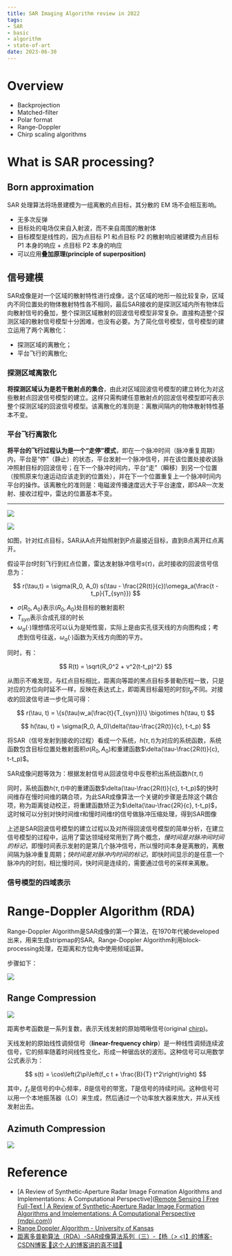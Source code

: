 ```yaml
---
title: SAR Imaging Algorithm review in 2022
tags:
- SAR
- basic
- algorithm
- state-of-art
date: 2023-06-30
---
```



# Overview

* Backprojection
* Matched-filter
* Polar format
* Range-Doppler
* Chirp scaling algorithms


# What is SAR processing?


## Born approximation

SAR 处理算法将场景建模为一组离散的点目标，其分散的 EM 场不会相互影响。

* 无多次反弹
* 目标处的电场仅来自入射波，而不来自周围的散射体
* 目标模型是线性的，因为点目标 P1 和点目标 P2 的散射响应被建模为点目标 P1 本身的响应 + 点目标 P2 本身的响应
* 可以应用**叠加原理(principle of superposition)**

<!--SAR 处理是对图像中每个像素应用匹配滤波器，其中匹配滤波器系数是来自单个孤立点目标的响应

* SAR processing is a correlation filter between a single isolated point target response and the raw data
* SAR processing is an inner product between our model of a single isolated point target and the raw data
-->

## 信号建模


SAR成像是对一个区域的散射特性进行成像，这个区域的地形一般比较复杂，区域内不同位置处的物体散射特性各不相同，最后SAR接收的是探测区域内所有物体后向散射信号的叠加，整个探测区域散射的回波信号模型非常复杂。直接构造整个探测区域的散射信号模型十分困难，也没有必要。为了简化信号模型，信号模型的建立运用了两个离散化：

* 探测区域的离散化；
* 平台飞行的离散化;

### 探测区域离散化

**将探测区域认为是若干散射点的集合**，由此对区域回波信号模型的建立转化为对这些散射点回波信号模型的建立。这样只需构建任意散射点的回波信号模型即可表示整个探测区域的回波信号模型。该离散化的准则是：离散间隔内的物体散射特性基本不变。

### 平台飞行离散化

**将平台的飞行过程认为是一个“走停”模式**，即在一个脉冲时间（脉冲重复周期）内，平台是“停”（静止）的状态，平台发射一个脉冲信号，并在该位置处接收该脉冲照射目标的回波信号；在下一个脉冲时间内，平台“走”（瞬移）到另一个位置（按照原来匀速运动应该走到的位置处），并在下一个位置重复上一个脉冲时间内平台的操作。该离散化的准则是：电磁波传播速度远大于平台速度，即SAR一次发射、接收过程中，雷达的位置基本不变。

--- 

![](synthetic_aperture_radar_imaging/attachments/Pasted%20image%2020230419111635.png)

![](synthetic_aperture_radar_imaging/attachments/Pasted%20image%2020230418165114.png)

如图，针对红点目标，SAR从A点开始照射到P点最接近目标，直到B点离开红点离开。

假设平台$t$时刻飞行到红点位置，雷达发射脉冲信号$s(\tau)$，此时接收的回波信号信息为：


$$
r(\tau,t) = \sigma(R_0, A_0) s(\tau - \frac{2R(t)}{c})\omega_a(\frac{t - t_p}{T_{syn}})
$$


* $\sigma(R_0, A_0)$表示$(R_0, A_0)$处目标的散射面积
* $T_{syn}$表示合成孔径的时长
* $\omega_a(\cdot)$理想情况可以认为是矩性窗，实际上是由实孔径天线的方向图构成；考虑到信号往返，$\omega_a(\cdot)$函数为天线方向图的平方。

同时，有：

$$
R(t) = \sqrt{R_0^2 + v^2(t-t_p)^2}
$$

从图示不难发现，与红点目标相比，距离向等距的黑点目标多普勒历程一致，只是对应的方位向时延不一样，反映在表达式上，即距离目标最短的时刻$t_p$不同。对接收的回波信号进一步化简可得：

$$
r(\tau, t) = \{s(\tau)w_a(\frac{t}{T_{syn}})\} \bigotimes h(\tau, t)
$$

$$
h(\tau, t) = \sigma(R_0, A_0)\delta(\tau-\frac{2R(t)}{c}, t-t_p)
$$

将SAR（信号发射到接收的过程）看成一个系统，$h(\tau, t)$为对应的系统函数，系统函数包含目标位置处散射面积$\sigma(R_0, A_0)$和重建函数$\delta(\tau-\frac{2R(t)}{c}, t-t_p)$。

SAR成像问题等效为：根据发射信号从回波信号中反卷积出系统函数$h(\tau, t)$

同时，系统函数$h(\tau, t)$中的重建函数$\delta(\tau-\frac{2R(t)}{c}, t-t_p)$的快时间维存在慢时间维的耦合项，为此SAR成像算法一个关键的步骤是去除这个耦合项，称为距离徙动校正，将重建函数矫正为$\delta(\tau-\frac{2R}{c}, t-t_p)$，这时候可以分别对快时间维$\tau$和慢时间维$t$的信号做脉冲压缩处理，得到SAR图像

上述是SAR回波信号模型的建立过程以及对所得回波信号模型的简单分析，在建立信号模型的过程中，运用了雷达领域经常用到了两个概念，*慢时间是对脉冲间时间的标记*，即慢时间表示发射的是第几个脉冲信号，所以慢时间本身是离散的，离散间隔为脉冲重复周期；*快时间是对脉冲内时间的标记*，即快时间显示的是任意一个脉冲内的时刻，相比慢时间，快时间是连续的，需要通过信号的采样来离散。


### 信号模型的四域表示



# Range-Doppler Algorithm (RDA)

Range-Doppler Algorithm是SAR成像的第一个算法，在1970年代被developed出来，用来生成stripmap的SAR。Range-Doppler Algorithm利用block-processing处理，在距离和方位角中使用频域运算。

步骤如下：

![](synthetic_aperture_radar_imaging/attachments/Pasted%20image%2020230417110036.png)

## Range Compression

![](synthetic_aperture_radar_imaging/attachments/Pasted%20image%2020230418102226.png)

距离参考函数是一系列复数，表示天线发射的原始啁啾信号(original [chirp](synthetic_aperture_radar_imaging/Chirp.md))。

天线发射的原始线性调频信号（**linear-frequency chirp**）是一种线性调频连续波信号，它的频率随着时间线性变化，形成一种锯齿状的波形。这种信号可以用数学公式表示为：

$$ s(t) = \cos\left(2\pi\left(f_c t + \frac{B}{T} t^2\right)\right) $$

其中，$f_c$是信号的中心频率，$B$是信号的带宽，$T$是信号的持续时间。这种信号可以用一个本地振荡器（LO）来生成，然后通过一个功率放大器来放大，并从天线发射出去。

## Azimuth Compression

![](synthetic_aperture_radar_imaging/attachments/Pasted%20image%2020230418162216.png)



# Reference

* [A Review of Synthetic-Aperture Radar Image Formation Algorithms and Implementations: A Computational Perspective]([Remote Sensing | Free Full-Text | A Review of Synthetic-Aperture Radar Image Formation Algorithms and Implementations: A Computational Perspective (mdpi.com)](https://www.mdpi.com/2072-4292/14/5/1258))
* [Range Doppler Algorithm - University of Kansas](https://people.eecs.ku.edu/~callen58/826/826_SAR_Processing_Algorithms_Overview-F15.pptx)
* [距离多普勒算法（RDA）-SAR成像算法系列（三）-【杨（_> <_)】的博客-CSDN博客 🚧这个人的博客讲的真不错🚧](https://blog.csdn.net/yjh_2019/article/details/123772486?spm=1001.2014.3001.5502)

